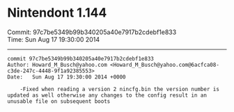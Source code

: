 # Nintendont 1.144
Commit: 97c7be5349b99b340205a40e7917b2cdebf1e833  
Time: Sun Aug 17 19:30:00 2014   

-----

```
commit 97c7be5349b99b340205a40e7917b2cdebf1e833
Author: Howard_M_Busch@yahoo.com <Howard_M_Busch@yahoo.com@6acfca08-c3de-247c-4448-9f1a92385553>
Date:   Sun Aug 17 19:30:00 2014 +0000

    -Fixed when reading a version 2 nincfg.bin the version number is updated as well otherwise any changes to the config result in an unusable file on subsequent boots
```
